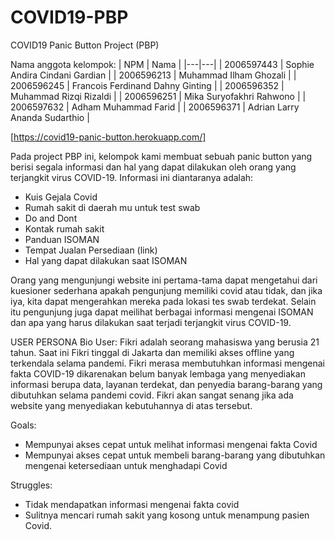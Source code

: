 # COVID19-PBP

COVID19 Panic Button Project (PBP)

Nama anggota kelompok:
| NPM | Nama |
|---|---|
| 2006597443 | Sophie Andira Cindani Gardian |
| 2006596213 | Muhammad Ilham Ghozali |
| 2006596245 | Francois Ferdinand Dahny Ginting |
| 2006596352 | Muhammad Rizqi Rizaldi |
| 2006596251 | Mika Suryofakhri Rahwono |
| 2006597632 | Adham Muhammad Farid |
| 2006596371 | Adrian Larry Ananda Sudarthio |

[https://covid19-panic-button.herokuapp.com/]

Pada project PBP ini, kelompok kami membuat sebuah panic button yang berisi segala informasi dan hal yang dapat dilakukan oleh orang yang terjangkit virus COVID-19.
Informasi ini diantaranya adalah:

- Kuis Gejala Covid
- Rumah sakit di daerah mu untuk test swab
- Do and Dont
- Kontak rumah sakit
- Panduan ISOMAN
- Tempat Jualan Persediaan (link)
- Hal yang dapat dilakukan saat ISOMAN

Orang yang mengunjungi website ini pertama-tama dapat mengetahui dari kuesioner sederhana apakah pengunjung memiliki covid atau tidak, dan jika iya, kita dapat mengerahkan mereka pada lokasi tes swab terdekat. Selain itu pengunjung juga dapat meilihat berbagai informasi mengenai ISOMAN dan apa yang harus dilakukan saat terjadi terjangkit virus COVID-19.

USER PERSONA
Bio User:
Fikri adalah seorang mahasiswa yang berusia 21 tahun. Saat ini Fikri tinggal di Jakarta dan memiliki akses offline yang terkendala selama pandemi. Fikri merasa membutuhkan informasi mengenai fakta COVID-19 dikarenakan belum banyak lembaga yang menyediakan informasi berupa data, layanan terdekat, dan penyedia barang-barang yang dibutuhkan selama pandemi covid. Fikri akan sangat senang jika ada website yang menyediakan kebutuhannya di atas tersebut.

Goals:
- Mempunyai akses cepat untuk melihat informasi mengenai fakta Covid
- Mempunyai akses cepat untuk membeli barang-barang yang dibutuhkan mengenai ketersediaan untuk menghadapi Covid

Struggles:
- Tidak mendapatkan informasi mengenai fakta covid
- Sulitnya mencari rumah sakit yang kosong untuk menampung pasien Covid.

